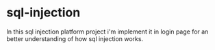 # sql-injection

In this sql injection platform project i'm implement it in login page for an better understanding of how sql injection works.
